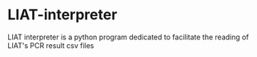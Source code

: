 # LIAT-interpreter
LIAT interpreter is a python program dedicated to facilitate the reading of LIAT's PCR result csv files
